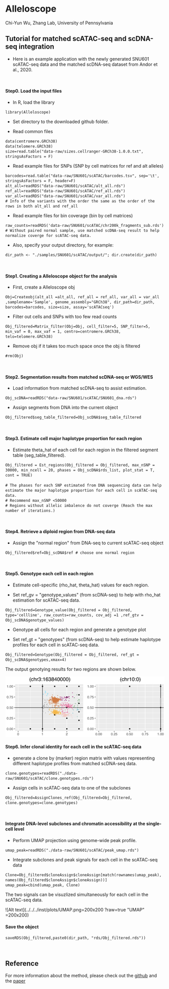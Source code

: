 Alleloscope
================
Chi-Yun Wu, Zhang Lab, University of Pennsylvania

## Tutorial for matched scATAC-seq and scDNA-seq integration
* Here is an example application with the newly generated SNU601 scATAC-seq data and the matched scDNA-seq dataset from Andor et al., 2020.
<br/>

#### Step0. Load the input files

* In R, load the library
```
library(Alleloscope)
```

* Set directory to the downloaded github folder.


* Read common files
```
data(centromere.GRCh38)
data(telomere.GRCh38)
size=read.table("data-raw/sizes.cellranger-GRCh38-1.0.0.txt", stringsAsFactors = F)
```

* Read example files for SNPs (SNP by cell matrices for ref and alt alleles)
```
barcodes=read.table("data-raw/SNU601/scATAC/barcodes.tsv", sep='\t', stringsAsFactors = F, header=F)
alt_all=readRDS("data-raw/SNU601/scATAC/alt_all.rds")
ref_all=readRDS("data-raw/SNU601/scATAC/ref_all.rds")
var_all=readRDS("data-raw/SNU601/scATAC/var_all.rds") 
# Info of the variants with the order the same as the order of the rows in both alt_all and ref_all
```

* Read example files for bin coverage (bin by cell matrices)
```
raw_counts=readRDS('data-raw/SNU601/scATAC/chr200k_fragments_sub.rds')
# Without paired normal sample, use matched scDNA-seq result to help normalize coverge for scATAC-seq data.
```

* Also, specify your output directory, for example:
```
dir_path <- "./samples/SNU601/scATAC/output/"; dir.create(dir_path)
```
<br/>

#### Step1. Creating a Alleloscope object for the analysis

* First, create a Alleloscope obj
```
Obj=Createobj(alt_all =alt_all, ref_all = ref_all, var_all = var_all ,samplename='Sample', genome_assembly="GRCh38", dir_path=dir_path, barcodes=barcodes, size=size, assay='scATACseq')
```

* Filter out cells and SNPs with too few read counts
```
Obj_filtered=Matrix_filter(Obj=Obj, cell_filter=5, SNP_filter=5, min_vaf = 0, max_vaf = 1, centro=centromere.GRCh38, telo=telomere.GRCh38) 
```

* Remove obj if it takes too much space once the obj is filtered
```
#rm(Obj)
```
<br/>

#### Step2. Segmentation results from matched scDNA-seq or WGS/WES

* Load information from matched scDNA-seq to assist estimation.
```
Obj_scDNA=readRDS("data-raw/SNU601/scATAC/SNU601_dna.rds")
```

* Assign segments from DNA into the current object
```
Obj_filtered$seg_table_filtered=Obj_scDNA$seg_table_filtered
```
<br/>

#### Step3. Estimate cell major haplotype proportion for each region

* Estimate theta_hat of each cell for each region in the filtered segment table (seg_table_filtered).
```
Obj_filtered = Est_regions(Obj_filtered = Obj_filtered, max_nSNP = 30000, min_ncell = 20, phases = Obj_scDNA$rds_list, plot_stat = T, cont = TRUE)

# The phases for each SNP estimated from DNA sequencing data can help estimate the major haplotype proportion for each cell in scATAC-seq data. 
# Recommend max_nSNP <50000
# Regions without allelic imbalence do not coverge (Reach the max number of iterations.)
```
<br/>

#### Step4. Retrieve a diploid region from DNA-seq data

* Assign the "normal region" from DNA-seq to current scATAC-seq object
```
Obj_filtered$ref=Obj_scDNA$ref # choose one normal region
```
<br/>

#### Step5. Genotype each cell in each region

* Estimate cell-specific (rho_hat, theta_hat) values for each region.

* Set ref_gv = "genotype_values" (from scDNA-seq) to help with rho_hat estimation for scATAC-seq data.
```
Obj_filtered=Genotype_value(Obj_filtered = Obj_filtered, type='cellline', raw_counts=raw_counts, cov_adj =1 ,ref_gtv = Obj_scDNA$genotype_values) 
```

* Genotype all cells for each region and generate a genotype plot

* Set ref_gt = "genotypes" (from scDNA-seq) to help estimate haplotype profiles for each cell in scATAC-seq data.
```
Obj_filtered=Genotype(Obj_filtered = Obj_filtered, ref_gt = Obj_scDNA$genotypes,xmax=4)
```
The output genotying results for two regions are shown below.

![Alt text](inst/plots/genotype.png?raw=true "SNU601 genotypes")
<br/>

#### Step6. Infer clonal identity for each cell in the scATAC-seq data

* generate a clone by (marker) region matrix with values representing different haplotype profiles from matched scDNA-seq data.
```
clone.genotypes=readRDS("./data-raw/SNU601/scATAC/clone.genotypes.rds")
```

* Assign cells in scATAC-seq data to one of the subclones
```
Obj_filtered=AssignClones_ref(Obj_filtered=Obj_filtered, clone.genotypes=clone.genotypes)
```
<br/>

#### Integrate DNA-level subclones and chromatin accessibility at the single-cell level

* Perform UMAP projection using genome-wide peak profile.
```
umap_peak=readRDS("./data-raw/SNU601/scATAC/peak_umap.rds")
```

* Integrate subclones and peak signals for each cell in the scATAC-seq data
```
Clone=Obj_filtered$cloneAssign$cloneAssign[match(rownames(umap_peak), names(Obj_filtered$cloneAssign$cloneAssign))]
umap_peak=cbind(umap_peak, Clone)
```
The two signals can be visuzlized simultaneously for each cell in the scATAC-seq data. 

![Alt text](../../../inst/plots/UMAP.png=200x200 ?raw=true "UMAP" =200x200)
<br/>

#### Save the object
```
saveRDS(Obj_filtered,paste0(dir_path, "rds/Obj_filtered.rds"))
```
<br/>

## Reference
For more information about the method, please check out the [github](https://github.com/seasoncloud/Alleloscope) and the [paper](https://doi.org/10.1101/2020.10.23.349407)



